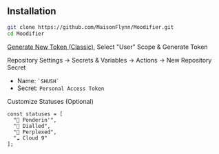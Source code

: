 ## Installation

```bash
git clone https://github.com/MaisonFlynn/Moodifier.git
cd Moodifier
```

[Generate New Token (Classic)](https://github.com/settings/tokens), Select "User" Scope & Generate Token

Repository Settings → Secrets & Variables → Actions → New Repository Secret
- Name: `` `SHUSH` ``
- Secret: `Personal Access Token`

Customize Statuses (Optional)
```
const statuses = [
  "💭 Ponderin'",
  "🎯 Dialled",
  "🧩 Perplexed",
  "☁️ Cloud 9"
];
```
